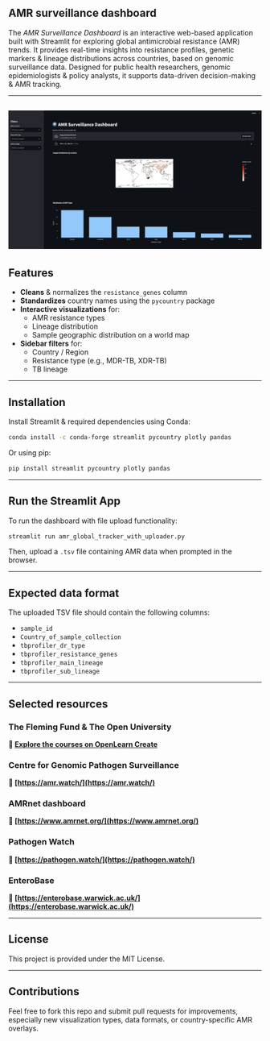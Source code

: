 ## AMR surveillance dashboard

The *AMR Surveillance Dashboard* is an interactive web-based application built with Streamlit for exploring global antimicrobial resistance (AMR) trends. It provides real-time insights into resistance profiles, genetic markers & lineage distributions across countries, based on genomic surveillance data. Designed for public health researchers, genomic epidemiologists & policy analysts, it supports data-driven decision-making & AMR tracking.

---
![Results](data/Global_AMR_Tracker_Dashbaord.png)
---

## Features

- **Cleans** & normalizes the `resistance_genes` column
- **Standardizes** country names using the `pycountry` package
- **Interactive visualizations** for:
  - AMR resistance types
  - Lineage distribution
  - Sample geographic distribution on a world map
- **Sidebar filters** for:
  - Country / Region
  - Resistance type (e.g., MDR-TB, XDR-TB)
  - TB lineage

---

## Installation

Install Streamlit & required dependencies using Conda:


```bash
conda install -c conda-forge streamlit pycountry plotly pandas
```

Or using pip:

```bash
pip install streamlit pycountry plotly pandas
```

---

## Run the Streamlit App

To run the dashboard with file upload functionality:

```bash
streamlit run amr_global_tracker_with_uploader.py

```

Then, upload a `.tsv` file containing AMR data when prompted in the browser.

---

## Expected data format

The uploaded TSV file should contain the following columns:

- `sample_id`
- `Country_of_sample_collection`
- `tbprofiler_dr_type`
- `tbprofiler_resistance_genes`
- `tbprofiler_main_lineage`
- `tbprofiler_sub_lineage`

---
## Selected resources

### The Fleming Fund & The Open University  
**🔗 [Explore the courses on OpenLearn Create](https://www.open.edu/openlearncreate/course/index.php?categoryid=1985)**

### Centre for Genomic Pathogen Surveillance  
**🔗 [https://amr.watch/](https://amr.watch/)**

### AMRnet dashboard  
**🔗 [https://www.amrnet.org/](https://www.amrnet.org/)**

### Pathogen Watch  
**🔗 [https://pathogen.watch/](https://pathogen.watch/)**

### EnteroBase  
**🔗 [https://enterobase.warwick.ac.uk/](https://enterobase.warwick.ac.uk/)**


---

## License

This project is provided under the MIT License.

---

## Contributions

Feel free to fork this repo and submit pull requests for improvements, especially new visualization types, data formats, or country-specific AMR overlays.
